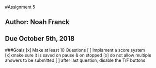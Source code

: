 #Assignment 5
## Author: Noah Franck
## Due October 5th, 2018
###Goals
[x] Make at least 10 Questions
[ ] Implament a score system	
	[x]xmake sure it is saved on pause & on stopped
	[x] do not allow multiple answers to be submitted
[ ] after last question, disable the T/F buttons 
